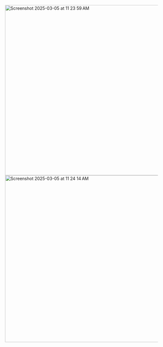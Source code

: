 <img width="559" alt="Screenshot 2025-03-05 at 11 23 59 AM" src="https://github.com/user-attachments/assets/32920546-0faf-4447-b004-4bc58e45d483" />
<img width="548" alt="Screenshot 2025-03-05 at 11 24 14 AM" src="https://github.com/user-attachments/assets/78e52646-6fa5-48fa-9107-64cbcefb87a6" />
